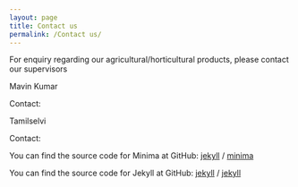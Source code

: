 ```yaml
---
layout: page
title: Contact us
permalink: /Contact us/
---
```


For enquiry regarding our agricultural/horticultural products, please
contact our supervisors

Mavin Kumar

Contact:



Tamilselvi

Contact:

You can find the source code for Minima at GitHub:
[jekyll][jekyll-organization] /
[minima](https://github.com/jekyll/minima)

You can find the source code for Jekyll at GitHub:
[jekyll][jekyll-organization] /
[jekyll](https://github.com/jekyll/jekyll)


[jekyll-organization]: https://github.com/jekyll
